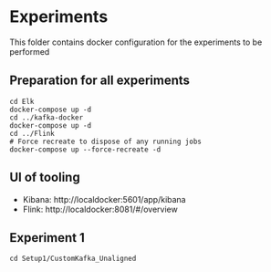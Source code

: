 # Experiments

This folder contains docker configuration for the experiments to be performed


## Preparation for all experiments

```
cd Elk
docker-compose up -d
cd ../kafka-docker
docker-compose up -d
cd ../Flink
# Force recreate to dispose of any running jobs
docker-compose up --force-recreate -d
```

## UI of tooling

- Kibana: http://localdocker:5601/app/kibana
- Flink: http://localdocker:8081/#/overview

## Experiment 1

```
cd Setup1/CustomKafka_Unaligned


```